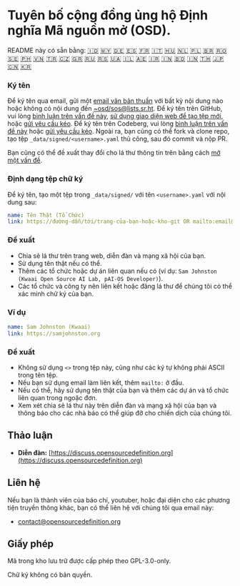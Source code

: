 # Tuyên bố cộng đồng ủng hộ Định nghĩa Mã nguồn mở (OSD).

README này có sẵn bằng:
[🇮🇩](README_ID.md)
[🇲🇾](README_MS.md)
[🇩🇪](README_DE.md)
[🇪🇸](README_ES.md)
[🇫🇷](README_FR.md)
[🇮🇹](README_IT.md)
[🇭🇺](README_HU.md)
[🇳🇱](README_NL.md)
[🇵🇱](README_PL.md)
[🇧🇷](README_PT-BR.md)
[🇷🇴](README_RO.md)
[🇸🇪](README_SV.md)
[🇵🇭](README_TL.md)
[🇻🇳](README_VI.md)
[🇹🇷](README_TR.md)
[🇨🇿](README_CS.md)
[🇬🇷](README_EL.md)
[🇷🇺](README_RU.md)
[🇷🇸](README_SR.md)
[🇺🇦](README_UK.md)
[🇮🇱](README_HE.md)
[🇦🇪](README_AR.md)
[🇮🇷](README_FA.md)
[🇮🇳](README_HI.md)
[🇧🇩](README_BN.md)
[🇮🇳](README_TA.md)
[🇹🇭](README_TH.md)
[🇯🇵](README_JA.md)
[🇨🇳](README_ZH-CN.md)
[🇰🇷](README_KO.md)

### Ký tên

Để ký tên qua email, gửi một [email văn bản thuần](https://useplaintext.email/) với bất kỳ nội dung nào hoặc không có nội dung đến [~osd/sos@lists.sr.ht](mailto:~osd/sos@lists.sr.ht).
Để ký tên trên GitHub, vui lòng [bình luận trên vấn đề này](https://github.com/OpenSourceDefinition/sos/issues/1), [sử dụng giao diện web để tạo tệp mới](https://github.com/OpenSourceDefinition/sos/new/main/_data/signed), hoặc [gửi yêu cầu kéo](https://github.com/OpenSourceDefinition/sos/pulls).
Để ký tên trên Codeberg, vui lòng [bình luận trên vấn đề này](https://codeberg.org/osd/sos/issues/1) hoặc [gửi yêu cầu kéo](https://codeberg.org/osd/sos/pulls).
Ngoài ra, bạn cũng có thể fork và clone repo, tạo tệp `_data/signed/<username>.yaml` thủ công, sau đó commit và nộp PR.

Bạn cũng có thể đề xuất thay đổi cho lá thư thông tin trên bằng cách [mở một vấn đề](https://codeberg.org/osd/sos/issues).

### Định dạng tệp chữ ký

Để ký tên, tạo một tệp trong `_data/signed/` với tên `<username>.yaml` với nội dung sau:

```yaml
name: Tên Thật (Tổ Chức)
link: https://đường-dẫn/tới/trang-của-bạn-hoặc-kho-git OR mailto:email@địa-chỉ.null
```

### Đề xuất
- Chia sẻ lá thư trên trang web, diễn đàn và mạng xã hội của bạn.
- Sử dụng tên thật nếu có thể.
- Thêm các tổ chức hoặc dự án liên quan nếu có (ví dụ: `Sam Johnston (Kwaai Open Source AI Lab, pAI-OS Developer)`).
- Các tổ chức và công ty nên liên kết hoặc đăng lá thư để chúng tôi có thể xác minh chữ ký của bạn.

### Ví dụ

```yaml
name: Sam Johnston (Kwaai)
link: https://samjohnston.org
```

### Đề xuất

- Không sử dụng `<>` trong tệp này, cũng như các ký tự không phải ASCII trong tên tệp.
- Nếu bạn sử dụng email làm liên kết, thêm `mailto:` ở đầu.
- Nếu có thể, hãy sử dụng tên thật của bạn và thêm các dự án và tổ chức liên quan trong ngoặc đơn.
- Xem xét chia sẻ lá thư này trên diễn đàn và mạng xã hội của bạn và thông báo cho các nhà báo có thể giúp đỡ cho chiến dịch của chúng tôi.

## Thảo luận

- **Diễn đàn:** [https://discuss.opensourcedefinition.org](https://discuss.opensourcedefinition.org)

## Liên hệ
Nếu bạn là thành viên của báo chí, youtuber, hoặc đại diện cho các phương tiện truyền thông khác, bạn có thể liên hệ với chúng tôi qua email này:
- [contact@opensourcedefinition.org](mailto:contact@opensourcedefinition.org)

## Giấy phép
Mã trong kho lưu trữ được cấp phép theo GPL-3.0-only.

Chữ ký không có bản quyền.